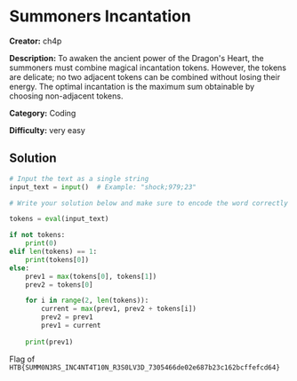 # Summoners Incantation

**Creator:** ch4p

**Description:** To awaken the ancient power of the Dragon's Heart, the summoners must combine magical incantation tokens. However, the tokens are delicate; no two adjacent tokens can be combined without losing their energy. The optimal incantation is the maximum sum obtainable by choosing non-adjacent tokens.

**Category:** Coding

**Difficulty:** very easy

## Solution 


```python 
# Input the text as a single string
input_text = input()  # Example: "shock;979;23"

# Write your solution below and make sure to encode the word correctly

tokens = eval(input_text)

if not tokens:
    print(0)
elif len(tokens) == 1:
    print(tokens[0])
else:
    prev1 = max(tokens[0], tokens[1])
    prev2 = tokens[0]

    for i in range(2, len(tokens)):
        current = max(prev1, prev2 + tokens[i])
        prev2 = prev1
        prev1 = current
    
    print(prev1)
```

Flag of `HTB{SUMM0N3RS_INC4NT4T10N_R3S0LV3D_7305466de02e687b23c162bcffefcd64}`
